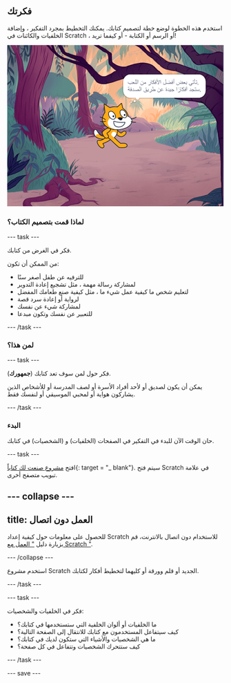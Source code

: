 ## فكرتك

استخدم هذه الخطوة لوضع خطة لتصميم كتابك. يمكنك التخطيط بمجرد التفكير ، وإضافة الخلفيات والكائنات في Scratch ، أو الرسم أو الكتابة - أو كيفما تريد!

![المسرح يظهر تفكير الشخصية، "تأتي بعض أفضل الأفكار من اللعب. ستجد أفكارًا جيدة عن طريق الصدفة."](images/best-ideas.png)

### لماذا قمت بتصميم الكتاب؟

--- task ---

فكر في الغرض من كتابك.

من الممكن أن تكون:
- للترفيه عن طفل أصغر سنًا
- لمشاركة رسالة مهمة ، مثل تشجيع إعادة التدوير
- لتعليم شخص ما كيفية عمل شيء ما ، مثل كيفية صنع طعامك المفضل
- لرواية أو إعادة سرد قصة
- لمشاركة شيء عن نفسك
- للتعبير عن نفسك وتكون مبدعا

--- /task ---

### لمن هذا؟

--- task ---

فكر حول لمن سوف تعد كتابك (**جمهورك**).

يمكن أن يكون لصديق أو لأحد أفراد الأسرة أو لصف المدرسة أو للأشخاص الذين يشاركون هواية أو لمحبي الموسيقي أو لنفسك فقط.

--- /task ---

### البدء

حان الوقت الآن للبدء في التفكير في الصفحات (الخلفيات) و (الشخصيات) في كتابك.

--- task ---

افتح [مشروع صنعت لك كتاباً](https://scratch.mit.edu/projects/582223042/editor){: target = "_ blank"}. سيتم فتح Scratch في علامة تبويب متصفح أخرى.

--- collapse ---
---
title: العمل دون اتصال
---

للحصول على معلومات حول كيفية إعداد Scratch للاستخدام دون اتصال بالانترنت، قم بزيارة دليل [" العمل مع Scratch "](https://projects.raspberrypi.org/en/projects/getting-started-scratch).

--- /collapse ---

استخدم مشروع Scratch الجديد أو قلم وورقة أو كليهما لتخطيط أفكار لكتابك.

--- /task ---

--- task ---

فكر في الخلفيات والشخصيات:
- ما الخلفيات أو ألوان الخلفية التي ستستخدمها في كتابك؟
- كيف سيتفاعل المستخدمون مع كتابك للانتقال إلى الصفحة التالية؟
- ما هي الشخصيات والأشياء التي ستكون لديك في كتابك؟
- كيف ستتحرك الشخصيات وتتفاعل في كل صفحة؟

--- /task ---

--- save ---
